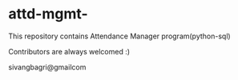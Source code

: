 # attd-mgmt-
This repository contains Attendance Manager program(python-sql)

Contributors are always welcomed :)

sivangbagri@gmailcom
